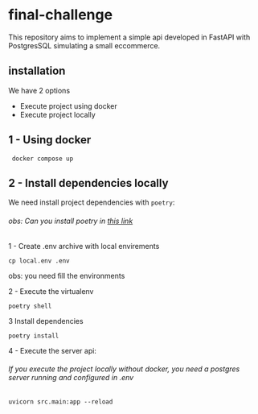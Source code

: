 # final-challenge
This repository aims to implement a simple api developed in FastAPI with PostgresSQL simulating a small eccommerce.

## installation
We have 2 options
- Execute project using docker
- Execute project locally


## 1 - Using docker
```
 docker compose up
```


## 2 - Install dependencies locally
We need install project dependencies with `poetry`:
###### obs: Can you install poetry in [this link](https://python-poetry.org/docs/)

1 - Create .env archive with local envirements
```
cp local.env .env
```
obs: you need fill the environments

2 - Execute the virtualenv

```
poetry shell
```

3 Install dependencies
```
poetry install
```

4 - Execute the server api:
###### If you execute the project locally without docker, you need a postgres server running and configured in .env
```
uvicorn src.main:app --reload
```
